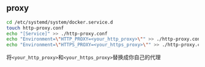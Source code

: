 ## proxy

```bash
cd /etc/systemd/system/docker.service.d
touch http-proxy.conf
echo "[Service]" >> ./http-proxy.conf
echo "Environment=\"HTTP_PROXY=<your_http_proxy>\"" >> ./http-proxy.conf
echo "Environment=\"HTTPS_PROXY=<your_https_proxy>\"" >> ./http-proxy.conf
```

将`<your_http_proxy>`和`<your_https_proxy>`替换成你自己的代理
